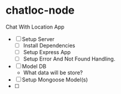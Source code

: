 # chatloc-node
Chat With Location App
* [ ] Setup Server
	* [ ] Install Dependencies
	* [ ] Setup Express App
	* [ ] Setup Error And Not Found Handling.
* [ ] Model DB
	* What data will be store?
* [ ] Setup Mongoose Model(s)
* [ ] 
